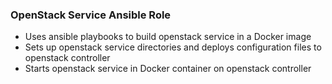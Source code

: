 ### OpenStack Service Ansible Role

- Uses ansible playbooks to build openstack service in a Docker image
- Sets up openstack service directories and deploys configuration files to openstack controller
- Starts openstack service in Docker container on openstack controller